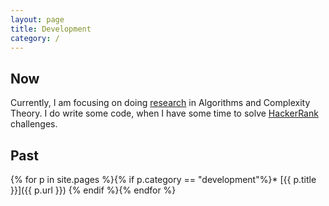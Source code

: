 ```yaml
---
layout: page
title: Development
category: /
---
```


## Now

Currently, I am focusing on doing [research](../research) in Algorithms and Complexity Theory. 
I do write some code, when I have some time to solve [HackerRank](https://hackerrank.com) challenges.

## Past

{% for p in site.pages %}{% if p.category == "development"%}* [{{ p.title }}]({{ p.url }})
{% endif %}{% endfor %}
